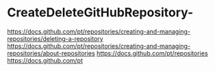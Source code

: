 # CreateDeleteGitHubRepository-
https://docs.github.com/pt/repositories/creating-and-managing-repositories/deleting-a-repository
https://docs.github.com/pt/repositories/creating-and-managing-repositories/about-repositories
https://docs.github.com/pt/repositories
https://docs.github.com/pt

